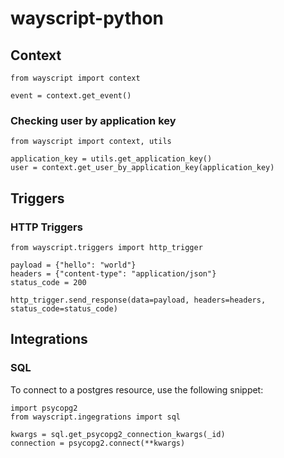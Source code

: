 # wayscript-python

## Context

```
from wayscript import context

event = context.get_event()
```

### Checking user by application key
```
from wayscript import context, utils

application_key = utils.get_application_key()
user = context.get_user_by_application_key(application_key)
```
## Triggers

### HTTP Triggers

```
from wayscript.triggers import http_trigger

payload = {"hello": "world"}
headers = {"content-type": "application/json"}
status_code = 200

http_trigger.send_response(data=payload, headers=headers, status_code=status_code)
```

## Integrations

### SQL

To connect to a postgres resource, use the following snippet:
```
import psycopg2
from wayscript.ingegrations import sql

kwargs = sql.get_psycopg2_connection_kwargs(_id)
connection = psycopg2.connect(**kwargs)
```
